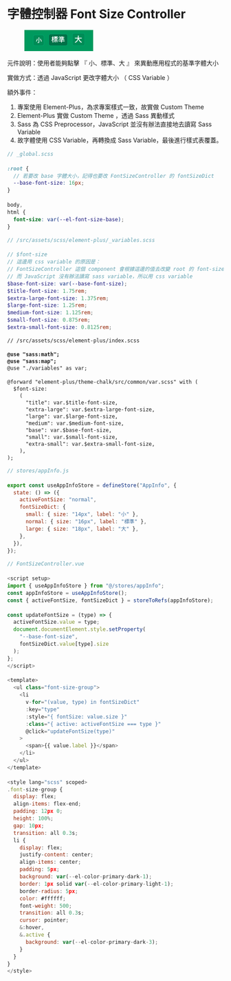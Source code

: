 # 字體控制器 Font Size Controller

<figure><img src="../../../../.gitbook/assets/image (70).png" alt=""><figcaption></figcaption></figure>

元件說明：使用者能夠點擊 『 小、標準、大 』 來異動應用程式的基準字體大小

實做方式：透過 JavaScript 更改字體大小 （ CSS Variable ）



額外事件：

1. 專案使用 Element-Plus，為求專案樣式一致，故實做 Custom Theme&#x20;
2. Element-Plus 實做 Custom Theme ，透過 Sass 異動樣式
3. Sass 為 CSS Preprocessor，JavaScript 並沒有辦法直接地去讀寫 Sass Variable
4. 故字體使用 CSS Variable，再轉換成 Sass Variable，最後進行樣式表覆蓋。

```scss
// _global.scss

:root {
  // 若要改 base 字體大小，記得也要改 FontSizeController 的 fontSizeDict
  --base-font-size: 16px;
}

body,
html {
  font-size: var(--el-font-size-base);
}
```

```scss
// /src/assets/scss/element-plus/_variables.scss

// $font-size
// 這邊用 css variable 的原因是：
// FontSizeController 這個 component 會根據這邊的值去改變 root 的 font-size
// 而 JavaScript 沒有辦法讀寫 sass variable，所以用 css variable
$base-font-size: var(--base-font-size);
$title-font-size: 1.75rem;
$extra-large-font-size: 1.375rem;
$large-font-size: 1.25rem;
$medium-font-size: 1.125rem;
$small-font-size: 0.875rem;
$extra-small-font-size: 0.8125rem;
```

<pre class="language-scss"><code class="lang-scss">// /src/assets/scss/element-plus/index.scss

<strong>@use "sass:math";
</strong><strong>@use "sass:map";
</strong>@use "./variables" as var;

@forward "element-plus/theme-chalk/src/common/var.scss" with (
  $font-size:
    (
      "title": var.$title-font-size,
      "extra-large": var.$extra-large-font-size,
      "large": var.$large-font-size,
      "medium": var.$medium-font-size,
      "base": var.$base-font-size,
      "small": var.$small-font-size,
      "extra-small": var.$extra-small-font-size,
    ),
);
</code></pre>



```javascript
// stores/appInfo.js

export const useAppInfoStore = defineStore("AppInfo", {
  state: () => ({
    activeFontSize: "normal",
    fontSizeDict: {
      small: { size: "14px", label: "小" },
      normal: { size: "16px", label: "標準" },
      large: { size: "18px", label: "大" },
    },
  }),
});

```

```javascript
// FontSizeController.vue

<script setup>
import { useAppInfoStore } from "@/stores/appInfo";
const appInfoStore = useAppInfoStore();
const { activeFontSize, fontSizeDict } = storeToRefs(appInfoStore);

const updateFontSize = (type) => {
  activeFontSize.value = type;
  document.documentElement.style.setProperty(
    "--base-font-size",
    fontSizeDict.value[type].size
  );
};
</script>

<template>
  <ul class="font-size-group">
    <li
      v-for="(value, type) in fontSizeDict"
      :key="type"
      :style="{ fontSize: value.size }"
      :class="{ active: activeFontSize === type }"
      @click="updateFontSize(type)"
    >
      <span>{{ value.label }}</span>
    </li>
  </ul>
</template>

<style lang="scss" scoped>
.font-size-group {
  display: flex;
  align-items: flex-end;
  padding: 12px 0;
  height: 100%;
  gap: 10px;
  transition: all 0.3s;
  li {
    display: flex;
    justify-content: center;
    align-items: center;
    padding: 5px;
    background: var(--el-color-primary-dark-1);
    border: 1px solid var(--el-color-primary-light-1);
    border-radius: 5px;
    color: #ffffff;
    font-weight: 500;
    transition: all 0.3s;
    cursor: pointer;
    &:hover,
    &.active {
      background: var(--el-color-primary-dark-3);
    }
  }
}
</style>

```
